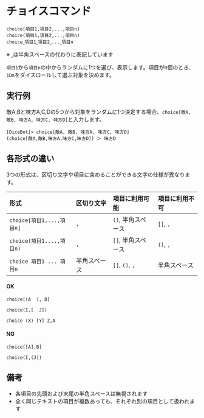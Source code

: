 # チョイスコマンド

```
choice[項目1,項目2,...,項目n]
choice(項目1,項目2,...,項目n)
choice˽項目1˽項目2˽...˽項目n
```
※ `˽`は半角スペースの代わりに表記しています

`項目1`から`項目n`の中からランダムに1つを選び、表示します。項目がn個のとき、`1Dn`をダイスロールして選ぶ対象を決めます。


## 実行例

敵A,Bと味方A,C,Dの5つから対象をランダムに1つ決定する場合、`choice[敵A, 敵B, 味方A, 味方C, 味方D]`と入力します。

```
[DiceBot]> choice[敵A, 敵B, 味方A, 味方C, 味方D]
(choice[敵A,敵B,味方A,味方C,味方D]) ＞ 味方D
```

## 各形式の違い

3つの形式は、区切り文字や項目に含めることができる文字の仕様が異なります。

| 形式 | 区切り文字 | 項目に利用可能 | 項目に利用不可 |
| :----- | :----- | :----- | :----- |
| `choice[項目1,...,項目n]` | `,` | `()`, 半角スペース | `[]`, `,` |
| `choice(項目1,...,項目n)` | `,` | `[]`, 半角スペース | `()`, `,` |
| `choice 項目1 ... 項目n` | 半角スペース | `[]`, `()`, `,` | 半角スペース |

#### OK

```
choice[(A  ), B]
```
```
choice(I,[  J])
```
```
choice (X) [Y] Z,A
```

#### NG

```
choice[[A],B]
```
```
choice(I,(J))
```


## 備考
- 各項目の先頭および末尾の半角スペースは無視されます
- 全く同じテキストの項目が複数あっても、それぞれ別の項目として扱われます
